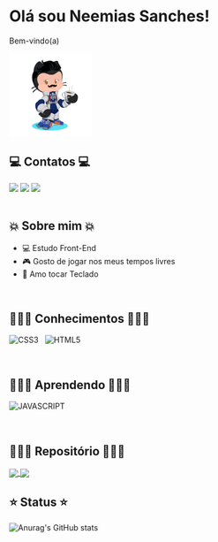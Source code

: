 # Olá sou Neemias Sanches! 

<div>
<p>Bem-vindo(a)<p>
<img src="octocat-1684408935038.png" widht= 150px; height= 150px>
</div>

## 💻 Contatos 💻
<div>
    <a href="https://www.linkedin.com/in/neemias-sanches-ba4002273/" target="_blank"><img src="https://img.shields.io/badge/-LinkedIn-%230077B5?style=for-the-badge&logo=linkedin&logoColor=white" widht= 30px; height= 30px target="_blank"></a>
    <a href="https://twitter.com/NeemiasTKat" target="_blank"><img src="https://img.shields.io/badge/Twitter-1DA1F2?style=for-the-badge&logo=twitter&logoColor=white" widht= 30px; height= 30px></a>
    <a href="mailto:neemiasanches@hotmail.com"><img src="https://img.shields.io/badge/Microsoft_Outlook-0078D4?style=for-the-badge&logo=microsoft-outlook&logoColor=white" widht= 30px; height= 30px target="_blank"></a>
</div>
          
          
<br>

## 💥 Sobre mim 💥

- 💻 Estudo Front-End
- 🎮 Gosto de jogar nos meus tempos livres
- 🎹 Amo tocar Teclado

<br>

## 👩🏻‍💻 Conhecimentos 👩🏻‍💻
![CSS3](https://img.shields.io/badge/CSS3-1572B6?style=for-the-badge&logo=css3&logoColor=white) &nbsp;
![HTML5](https://img.shields.io/badge/HTML5-E34F26?style=for-the-badge&logo=html5&logoColor=white) &nbsp;

<br>

## 👩🏻‍💻 Aprendendo 👩🏻‍💻
![JAVASCRIPT](https://img.shields.io/badge/JavaScript-323330?style=for-the-badge&logo=javascript&logoColor=F7DF1E) &nbsp;

<br>

## 👩🏻‍💻 Repositório 👩🏻‍💻
<a href="https://github.com/NeemiasTKat/listagem-pokemon">
  <img align="center" src="https://github-readme-stats.vercel.app/api/pin/?username=NeemiasTKat&repo=listagem-pokemon" />
</a>
<a href="https://github.com/NeemiasTKat/NeemiasTKat">
  <img align="center" src="https://github-readme-stats.vercel.app/api/pin/?username=NeemiasTKat&repo=NeemiasTKat" />
</a>

## ⭐ Status ⭐
![Anurag's GitHub stats](https://github-readme-stats.vercel.app/api?username=NeemiasTKat&show_icons=true&theme=radical)
</a> &nbsp; 
